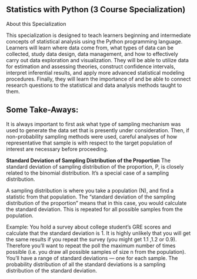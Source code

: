 Statistics with Python (3 Course Specialization)
------------------------------------------------

About this Specialization

This specialization is designed to teach learners beginning and intermediate concepts of statistical analysis using the Python programming language. Learners will learn where data come from, what types of data can be collected, study data design, data management, and how to effectively carry out data exploration and visualization. They will be able to utilize data for estimation and assessing theories, construct confidence intervals, interpret inferential results, and apply more advanced statistical modeling procedures. Finally, they will learn the importance of and be able to connect research questions to the statistical and data analysis methods taught to them.


Some Take-Aways:
------------------------------------------------
It is always important to first ask what type of sampling mechanism was used to generate the data set that is presently under consideration. Then, if non-probability sampling methods were used, careful analyses of how representative that sample is with respect to the target population of interest are necessary before proceeding. 

**Standard Deviation of Sampling Distribution of the Proportion**
The standard deviation of sampling distribution of the proportion, P, is closely related to the binomial distribution. It’s a special case of a sampling distribution.

A sampling distribution is where you take a population (N), and find a statistic from that population. The “standard deviation of the sampling distribution of the proportion” means that in this case, you would calculate the standard deviation. This is repeated for all possible samples from the population.

Example: You hold a survey about college student’s GRE scores and calculate that the standard deviation is 1. It is highly unlikely that you will get the same results if you repeat the survey (you might get 1.1 ,1.2 or 0.9). Therefore you’ll want to repeat the poll the maximum number of times possible (i.e. you draw all possible samples of size n from the population). You’ll have a range of standard deviations — one for each sample. The probability distribution of all the standard deviations is a sampling distribution of the standard deviation.